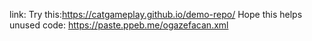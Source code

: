 link:
Try this:https://catgameplay.github.io/demo-repo/ Hope this helps
unused code:
https://paste.ppeb.me/ogazefacan.xml
